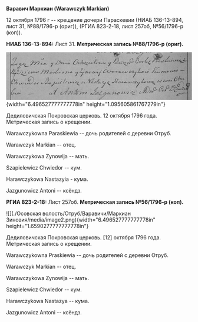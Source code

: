 **Варавич Маркиан (Warawczyk Markian)**

12 октября 1796 г -- крещение дочери Параскевии (НИАБ 136-13-894, лист
31, №88/1796-р (ориг)), (РГИА 823-2-18, лист 257об, №56/1796-р (коп)).

**НИАБ 136-13-894:** Лист 31. **Метрическая запись №88/1796-р (ориг).**

![](./media/a62a6b360f57873fbd28cde6204b165548115d43.png){width="6.496527777777778in"
height="1.095605861767279in"}

Дедиловичская Покровская церковь. 12 октября 1796 года. Метрическая
запись о крещении.

Warawczykowna Paraskiewia -- дочь родителей с деревни Отруб.

Warawczyk Markian -- отец.

Warawczykowa Zynowija -- мать.

Szapielewicz Chwiedor -- кум.

Harawczykowa Nastazyia - кума.

Jazgunowicz Antoni -- ксёндз.

**РГИА 823-2-18:** Лист 257об. **Метрическая запись №56/1796-р (коп).**

![](./Осовская волость/Отруб/Варавичи/Маркиан Зиновия/media/image2.png){width="6.496527777777778in"
height="1.6590277777777778in"}

Дедиловичская Покровская церковь. \[12\] октября 1796 года. Метрическая
запись о крещении.

Warawczykowna Praskiewia -- дочь родителей с деревни Отруб.

Warawczyk Markian -- отец.

Warawczykowa Zynowija -- мать.

Szapielewicz Chwiedor -- кум.

Harawczykowa Nastazya -- кума.

Jazgunowicz Antoni -- ксёндз.
